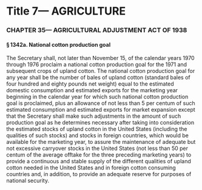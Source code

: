 
# Title 7— AGRICULTURE
### CHAPTER 35— AGRICULTURAL ADJUSTMENT ACT OF 1938
#### § 1342a. National cotton production goal

The Secretary shall, not later than November 15, of the calendar years 1970 through 1976 proclaim a national cotton production goal for the 1971 and subsequent crops of upland cotton. The national cotton production goal for any year shall be the number of bales of upland cotton (standard bales of four hundred and eighty pounds net weight) equal to the estimated domestic consumption and estimated exports for the marketing year beginning in the calendar year for which such national cotton production goal is proclaimed, plus an allowance of not less than 5 per centum of such estimated consumption and estimated exports for market expansion except that the Secretary shall make such adjustments in the amount of such production goal as he determines necessary after taking into consideration the estimated stocks of upland cotton in the United States (including the qualities of such stocks) and stocks in foreign countries, which would be available for the marketing year, to assure the maintenance of adequate but not excessive carryover stocks in the United States (not less than 50 per centum of the average offtake for the three preceding marketing years) to provide a continuous and stable supply of the different qualities of upland cotton needed in the United States and in foreign cotton consuming countries and, in addition, to provide an adequate reserve for purposes of national security.
